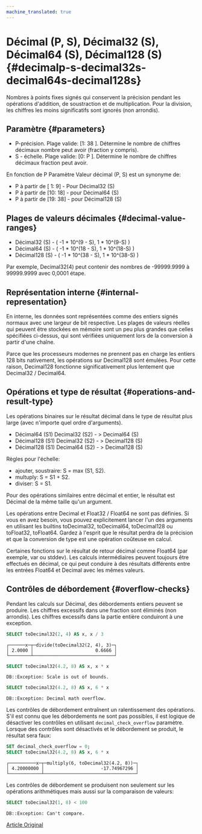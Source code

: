```yaml
---
machine_translated: true
---
```


# Décimal (P, S), Décimal32 (S), Décimal64 (S), Décimal128 (S) {#decimalp-s-decimal32s-decimal64s-decimal128s}

Nombres à points fixes signés qui conservent la précision pendant les opérations d'addition, de soustraction et de multiplication. Pour la division, les chiffres les moins significatifs sont ignorés (non arrondis).

## Paramètre {#parameters}

-   P-précision. Plage valide: \[1: 38 \]. Détermine le nombre de chiffres décimaux nombre peut avoir (fraction y compris).
-   S - échelle. Plage valide: \[0: P \]. Détermine le nombre de chiffres décimaux fraction peut avoir.

En fonction de P Paramètre Valeur décimal (P, S) est un synonyme de:
- P à partir de \[ 1: 9\] - Pour Décimal32 (S)
- P à partir de \[10: 18\] - pour Décimal64 (S)
- P à partir de \[19: 38\] - pour Décimal128 (S)

## Plages de valeurs décimales {#decimal-value-ranges}

-   Décimal32 (S) - ( -1 \* 10^(9 - S), 1 \* 10^(9-S) )
-   Décimal64 (S) - ( -1 \* 10^(18 - S), 1 \* 10^(18-S) )
-   Décimal128 (S) - ( -1 \* 10^(38 - S), 1 \* 10^(38-S) )

Par exemple, Decimal32(4) peut contenir des nombres de -99999.9999 à 99999.9999 avec 0,0001 étape.

## Représentation interne {#internal-representation}

En interne, les données sont représentées comme des entiers signés normaux avec une largeur de bit respective. Les plages de valeurs réelles qui peuvent être stockées en mémoire sont un peu plus grandes que celles spécifiées ci-dessus, qui sont vérifiées uniquement lors de la conversion à partir d'une chaîne.

Parce que les processeurs modernes ne prennent pas en charge les entiers 128 bits nativement, les opérations sur Decimal128 sont émulées. Pour cette raison, Decimal128 fonctionne significativement plus lentement que Decimal32 / Decimal64.

## Opérations et type de résultat {#operations-and-result-type}

Les opérations binaires sur le résultat décimal dans le type de résultat plus large (avec n'importe quel ordre d'arguments).

-   Décimal64 (S1) <op> Decimal32 (S2) - \> Decimal64 (S)
-   Décimal128 (S1) <op> Decimal32 (S2) - \> Decimal128 (S)
-   Décimal128 (S1) <op> Decimal64 (S2) - \> Decimal128 (S)

Règles pour l'échelle:

-   ajouter, soustraire: S = max (S1, S2).
-   multuply: S = S1 + S2.
-   diviser: S = S1.

Pour des opérations similaires entre décimal et entier, le résultat est Décimal de la même taille qu'un argument.

Les opérations entre Decimal et Float32 / Float64 ne sont pas définies. Si vous en avez besoin, vous pouvez explicitement lancer l'un des arguments en utilisant les builtins toDecimal32, toDecimal64, toDecimal128 ou toFloat32, toFloat64. Gardez à l'esprit que le résultat perdra de la précision et que la conversion de type est une opération coûteuse en calcul.

Certaines fonctions sur le résultat de retour décimal comme Float64 (par exemple, var ou stddev). Les calculs intermédiaires peuvent toujours être effectués en décimal, ce qui peut conduire à des résultats différents entre les entrées Float64 et Decimal avec les mêmes valeurs.

## Contrôles de débordement {#overflow-checks}

Pendant les calculs sur Décimal, des débordements entiers peuvent se produire. Les chiffres excessifs dans une fraction sont éliminés (non arrondis). Les chiffres excessifs dans la partie entière conduiront à une exception.

``` sql
SELECT toDecimal32(2, 4) AS x, x / 3
```

``` text
┌──────x─┬─divide(toDecimal32(2, 4), 3)─┐
│ 2.0000 │                       0.6666 │
└────────┴──────────────────────────────┘
```

``` sql
SELECT toDecimal32(4.2, 8) AS x, x * x
```

``` text
DB::Exception: Scale is out of bounds.
```

``` sql
SELECT toDecimal32(4.2, 8) AS x, 6 * x
```

``` text
DB::Exception: Decimal math overflow.
```

Les contrôles de débordement entraînent un ralentissement des opérations. S'il est connu que les débordements ne sont pas possibles, il est logique de désactiver les contrôles en utilisant `decimal_check_overflow` paramètre. Lorsque des contrôles sont désactivés et le débordement se produit, le résultat sera faux:

``` sql
SET decimal_check_overflow = 0;
SELECT toDecimal32(4.2, 8) AS x, 6 * x
```

``` text
┌──────────x─┬─multiply(6, toDecimal32(4.2, 8))─┐
│ 4.20000000 │                     -17.74967296 │
└────────────┴──────────────────────────────────┘
```

Les contrôles de débordement se produisent non seulement sur les opérations arithmétiques mais aussi sur la comparaison de valeurs:

``` sql
SELECT toDecimal32(1, 8) < 100
```

``` text
DB::Exception: Can't compare.
```

[Article Original](https://clickhouse.tech/docs/en/data_types/decimal/) <!--hide-->
